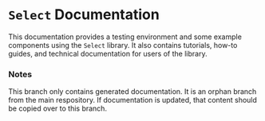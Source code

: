 # `Select` Documentation

This documentation provides a testing environment and some example components using the `Select` library. It also contains tutorials, how-to guides, and technical documentation for users of the library.

### Notes

This branch only contains generated documentation. It is an orphan branch from the main respository. If documentation is updated, that content should be copied over to this branch.
